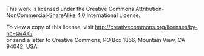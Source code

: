 This work is licensed under the Creative Commons Attribution-NonCommercial-ShareAlike 4.0 International License.

To view a copy of this license, visit http://creativecommons.org/licenses/by-nc-sa/4.0/  
or send a letter to Creative Commons, PO Box 1866, Mountain View, CA 94042, USA.

